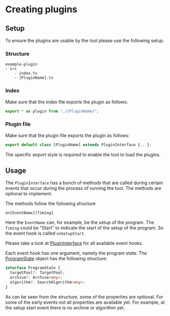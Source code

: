 # Creating plugins

## Setup

To ensure the plugins are usable by the tool please use the following setup.

### Structure

```
example-plugin
- src
    - index.ts
    - [PluginName].ts
```

### Index

Make sure that the index file exports the plugin as follows:

```javascript
export * as plugin from "./[PluginName]";
```

### Plugin file

Make sure that the plugin file exports the plugin as follows:

```javascript
export default class [PluginName] extends PluginInterface {...};
```

The specific export style is required to enable the tool to load the plugins.

## Usage

The `PluginInterface` has a bunch of methods that are called during certain events that occur during the process of running the tool. The methods are optional to implement.

The methods follow the following structure

```
on[EventName][Timing]
```

Here the `EventName` can, for example, be the setup of the program.
The `Timing` could be "Start" to indicate the start of the setup of the program. So the event hook is called `onSetupStart`.

Please take a look at [PluginInterface](../src/event/PluginInterface.ts) for all available event hooks.

Each event hook has one argument, namely the program state.
The [ProgramState](../src/event/ProgramState.ts) object has the following structure:

```typescript
interface ProgramState {
  targetPool?: TargetPool;
  archive?: Archive<any>;
  algorithm?: SearchAlgorithm<any>;
}
```

As can be seen from the structure, some of the properties are optional. For some of the early events not all properties are available yet. For example, at the setup start event there is no archive or algorithm yet.
